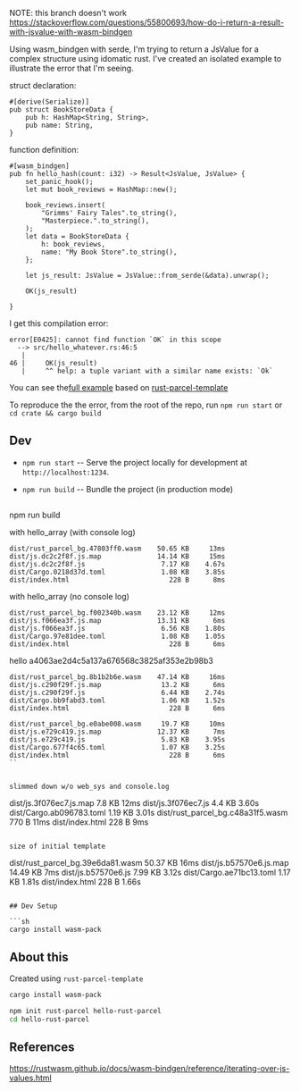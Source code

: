 NOTE: this branch doesn't work
https://stackoverflow.com/questions/55800693/how-do-i-return-a-result-with-jsvalue-with-wasm-bindgen

Using wasm_bindgen with serde, I'm trying to return a JsValue for a complex structure using idomatic rust.  I've created an isolated example to illustrate the error that I'm seeing.

struct declaration:
```
#[derive(Serialize)]
pub struct BookStoreData {
    pub h: HashMap<String, String>,
    pub name: String,
}
```

function definition:
```
#[wasm_bindgen]
pub fn hello_hash(count: i32) -> Result<JsValue, JsValue> {
    set_panic_hook();
    let mut book_reviews = HashMap::new();

    book_reviews.insert(
        "Grimms' Fairy Tales".to_string(),
        "Masterpiece.".to_string(),
    );
    let data = BookStoreData {
        h: book_reviews,
        name: "My Book Store".to_string(),
    };

    let js_result: JsValue = JsValue::from_serde(&data).unwrap();

    OK(js_result)    

}
```

I get this compilation error: 
```
error[E0425]: cannot find function `OK` in this scope
  --> src/hello_whatever.rs:46:5
   |
46 |     OK(js_result)    
   |     ^^ help: a tuple variant with a similar name exists: `Ok`
```

You can see the[full example](https://github.com/ultrasaurus/hello-rust-parcel/tree/ok-error) based on [rust-parcel-template](https://github.com/rustwasm/rust-parcel-template)

To reproduce the the error, from the root of the repo, run `npm run start` or `cd crate && cargo build` 



## Dev 

* `npm run start` -- Serve the project locally for
  development at `http://localhost:1234`.

* `npm run build` -- Bundle the project (in production mode)

##

npm run build

with hello_array  (with console log)
```
dist/rust_parcel_bg.47803ff0.wasm    50.65 KB     13ms
dist/js.dc2c2f8f.js.map              14.14 KB     15ms
dist/js.dc2c2f8f.js                   7.17 KB    4.67s
dist/Cargo.0218d37d.toml              1.08 KB    3.85s
dist/index.html                         228 B      8ms
```

with hello_array  (no console log)
```
dist/rust_parcel_bg.f002340b.wasm    23.12 KB     12ms
dist/js.f066ea3f.js.map              13.31 KB      6ms
dist/js.f066ea3f.js                   6.56 KB    1.80s
dist/Cargo.97e81dee.toml              1.08 KB    1.05s
dist/index.html                         228 B      6ms
```

hello a4063ae2d4c5a137a676568c3825af353e2b98b3
```
dist/rust_parcel_bg.8b1b2b6e.wasm    47.14 KB     16ms
dist/js.c290f29f.js.map               13.2 KB      6ms
dist/js.c290f29f.js                   6.44 KB    2.74s
dist/Cargo.bb9fabd3.toml              1.06 KB    1.52s
dist/index.html                         228 B      6ms
```



``` hello (a4063ae2d4c5a137a676568c3825af353e2b98b3 w/ log off)
dist/rust_parcel_bg.e0abe008.wasm     19.7 KB     10ms
dist/js.e729c419.js.map              12.37 KB      7ms
dist/js.e729c419.js                   5.83 KB    3.95s
dist/Cargo.677f4c65.toml              1.07 KB    3.25s
dist/index.html                         228 B      6ms
``


slimmed down w/o web_sys and console.log
```
dist/js.3f076ec7.js.map               7.8 KB     12ms
dist/js.3f076ec7.js                   4.4 KB    3.60s
dist/Cargo.ab096783.toml             1.19 KB    3.01s
dist/rust_parcel_bg.c48a31f5.wasm      770 B     11ms
dist/index.html                        228 B      9ms
```

size of initial template
```
dist/rust_parcel_bg.39e6da81.wasm    50.37 KB     16ms
dist/js.b57570e6.js.map              14.49 KB      7ms
dist/js.b57570e6.js                   7.99 KB    3.12s
dist/Cargo.ae71bc13.toml              1.17 KB    1.81s
dist/index.html                         228 B    1.66s
```

## Dev Setup

```sh
cargo install wasm-pack
```

## About this

Created using `rust-parcel-template`

```sh
cargo install wasm-pack
```

```sh
npm init rust-parcel hello-rust-parcel
cd hello-rust-parcel
```


## References

https://rustwasm.github.io/docs/wasm-bindgen/reference/iterating-over-js-values.html